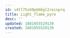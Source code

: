 ```yaml
---
id: v4tl75s69pb66gl2reinprq
title: Light_flame_pyre
desc: ''
updated: 1681955529139
created: 1681955529139
---
```

